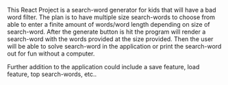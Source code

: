 This React Project is a search-word generator for kids that will have a bad word filter.  The plan is to have multiple size search-words to choose from
able to enter a finite amount of words/word length depending on size of search-word.  After the generate button is hit the program will render a search-word
with the words provided at the size provided.  Then the user will be able to solve search-word in the application or print the search-word out for fun without 
a computer.  

Further addition to the application could include a save feature, load feature, top search-words, etc..
